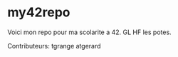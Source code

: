 # my42repo
Voici mon repo pour ma scolarite a 42.
GL HF les potes.

Contributeurs:
	tgrange
	atgerard

